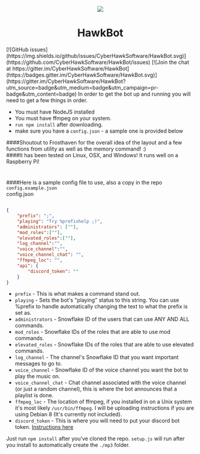 <p align="center"><img src="http://www.cyberhawk.co/logo-alt.svg"></p>
<h1 align="center">HawkBot</h1>
[![GitHub issues](https://img.shields.io/github/issues/CyberHawkSoftware/HawkBot.svg)](https://github.com/CyberHawkSoftware/HawkBot/issues) [![Join the chat at https://gitter.im/CyberHawkSoftware/HawkBot](https://badges.gitter.im/CyberHawkSoftware/HawkBot.svg)](https://gitter.im/CyberHawkSoftware/HawkBot?utm_source=badge&utm_medium=badge&utm_campaign=pr-badge&utm_content=badge)  
In order to get the bot up and running you will need to get a few things in order.  
 
 * You must have NodeJS installed
 * You must have ffmpeg on your system.
 * `run npm install` after downloading.
 * make sure you have a `config.json` - a sample one is provided below

####Shoutout to Frosthaven for the overall idea of the layout and a few functions from utility as well as the memory command! :)  
####It has been tested on Linux, OSX, and Windows! It runs well on a Raspberry Pi!



#
####Here is a sample config file to use, also a copy in the repo `config.example.json`  
config.json
```json

{
    "prefix": ";",
    "playing": "Try %prefixhelp ;)",
    "administrators": [""],
    "mod_roles":[""],
    "elevated_roles":[""],
    "log_channel":"",
    "voice_channel":"",
    "voice_channel_chat": "",
    "ffmpeg_loc": "",
    "api": {
        "discord_token": ""
    }
}
```

+ `prefix` - This is what makes a command stand out.
+ `playing` - Sets the bot's "playing" status to this string. You can use %prefix to handle automatically changing the text to what the prefix is set as.
+ `administrators` - Snowflake ID of the users that can use ANY AND ALL commands.
+ `mod_roles` - Snowflake IDs of the roles that are able to use mod commands.
+ `elevated_roles` - Snowflake IDs of the roles that are able to use elevated commands.
+ `log_channel` - The channel's Snowflake ID that you want important messages to go to.
+ `voice_channel` - Snowflake ID of the voice channel you want the bot to play the music on.
+ `voice_channel_chat` - Chat channel associated with the voice channel (or just a random channel), this is where the bot announces that a playlist is done.
+ `ffmpeg_loc` - The location of ffmpeg, if you installed in on a Unix system it's most likely `/usr/bin/ffmpeg`. I will be uploading instructions if you are using Debian 8 (It's currently not included).
+ `discord_token` - This is where you will need to put your discord bot token. [Instructions here](https://discordapp.com/developers/applications/)

Just run `npm install` after you've cloned the repo. `setup.js` will run after you install to automatically create the `./mp3` folder.
